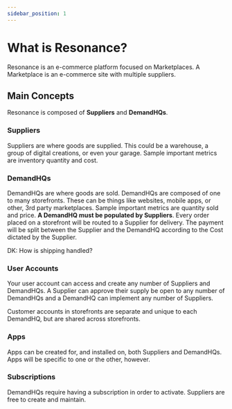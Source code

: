 ```yaml
---
sidebar_position: 1
---
```


# What is Resonance?

Resonance is an e-commerce platform focused on Marketplaces. A Marketplace is an e-commerce site with multiple suppliers.

## Main Concepts

Resonance is composed of **Suppliers** and **DemandHQs**.

### Suppliers

Suppliers are where goods are supplied. This could be a warehouse, a group of digital creations, or even your garage. Sample important metrics are inventory quantity and cost.

### DemandHQs

DemandHQs are where goods are sold. DemandHQs are composed of one to many storefronts. These can be things like websites, mobile apps, or other, 3rd party marketplaces. Sample important metrics are quantity sold and price. **A DemandHQ must be populated by Suppliers**. Every order placed on a storefront will be routed to a Supplier for delivery. The payment will be split between the Supplier and the DemandHQ according to the Cost dictated by the Supplier.

DK: How is shipping handled?

### User Accounts

Your user account can access and create any number of Suppliers and DemandHQs. A Supplier can approve their supply be open to any number of DemandHQs and a DemandHQ can implement any number of Suppliers.

Customer accounts in storefronts are separate and unique to each DemandHQ, but are shared across storefronts.

### Apps

Apps can be created for, and installed on, both Suppliers and DemandHQs. Apps will be specific to one or the other, however.

### Subscriptions

DemandHQs require having a subscription in order to activate. Suppliers are free to create and maintain.
